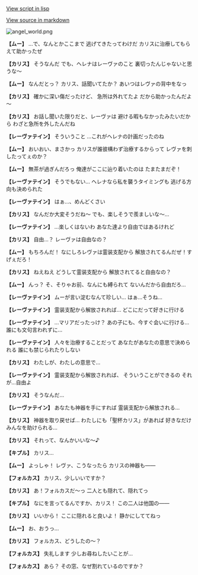 [View script in lisp](../scripts/100212083.txt)

[View source in markdown](100212083.md)

![angel_world.png](../images/backgrounds/angel_world.png)

**【ムー】**
…で、なんとかここまで
逃げてきたってわけだ
カリスに治療してもらえて助かったぜ

**【カリス】**
そうなんだ
でも、ヘレナはレーヴァのこと
裏切ったんじゃないと思うな～

**【ムー】**
なんだとっ？
カリス、話聞いてたか？
あいつはレヴァの背中をなっ

**【カリス】**
確かに深い傷だったけど、
急所は外れてたよ
だから助かったんだよ～

**【カリス】**
お話し聞いた限りだと、レーヴァは
避ける暇もなかったみたいだから
わざと急所を外したんだね

**【レーヴァテイン】**
そういうこと
…これがヘレナの計画だったのね

**【ムー】**
おいおい、まさかっ
カリスが誰彼構わず治療するからって
レヴァを刺したってぇのか？

**【ムー】**
無茶が過ぎんだろっ
俺達がここに辿り着いたのは
たまたまだぞ！

**【レーヴァテイン】**
そうでもない…
ヘレナなら私を襲うタイミングも
逃げる方向も決められた

**【レーヴァテイン】**
はぁ…、めんどくさい

**【カリス】**
なんだか大変そうだね～
でも、楽しそうで羨ましいな～…

**【レーヴァテイン】**
…楽しくはないわ
あなた達より自由ではあるけれど

**【カリス】**
自由…？
レーヴァは自由なの？

**【ムー】**
もちろんだ！
なにしろレヴァは霊装支配から
解放されてるんだぜ！すげぇだろ！

**【カリス】**
ねえねえ
どうして霊装支配から
解放されてると自由なの？

**【ムー】**
んっ？
そ、そりゃお前、なんにも縛られて
ないんだから自由だろ…

**【レーヴァテイン】**
ムーが言い淀むなんて珍しい…
はぁ…そうね…

**【レーヴァテイン】**
霊装支配から解放されれば…
どこにだって好きに行ける

**【レーヴァテイン】**
…マリアだったっけ？
あの子にも、今すぐ会いに行ける…
誰にも文句言われずに…

**【レーヴァテイン】**
人々を治療することだって
あなたがあなたの意思で決められる
誰にも禁じられたりしない

**【カリス】**
わたしが、わたしの意思で…

**【レーヴァテイン】**
霊装支配から解放されれば、
そういうことができるの
それが…自由よ

**【カリス】**
そうなんだ…

**【レーヴァテイン】**
あなたも神器を手にすれば
霊装支配から解放される…

**【カリス】**
神器を取り戻せば…
わたしにも「聖杯カリス」があれば
好きなだけみんなを助けられる…

**【カリス】**
それって、なんかいいな～♪

**【キプル】**
カリス…

**【ムー】**
よっしゃ！
レヴァ、こうなったら
カリスの神器も――

**【フォルカス】**
カリス、少しいいですか？

**【カリス】**
あ！フォルカスだ～っ
二人とも隠れて、隠れてっ

**【キプル】**
なにを言ってるんですか、カリス！
この二人は他国の――

**【カリス】**
いいから！
ここに隠れると良いよ！
静かにしててねっ

**【ムー】**
お、おうっ…

**【カリス】**
フォルカス、どうしたの～？

**【フォルカス】**
失礼します
少しお尋ねしたいことが…

**【フォルカス】**
あら？
その窓、なぜ割れているのですか？